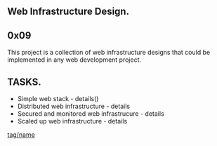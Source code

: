 Web Infrastructure Design.
--------------------------
0x09
----


This project is a collection of web infrastructure designs that could be implemented in any web development project.

TASKS.
------

* Simple web stack - details()
* Distributed web infrastructure - details
* Secured and monitored web infrastrucure - details
* Scaled up web infrastructure - details




[tag/name](link_go_here)
